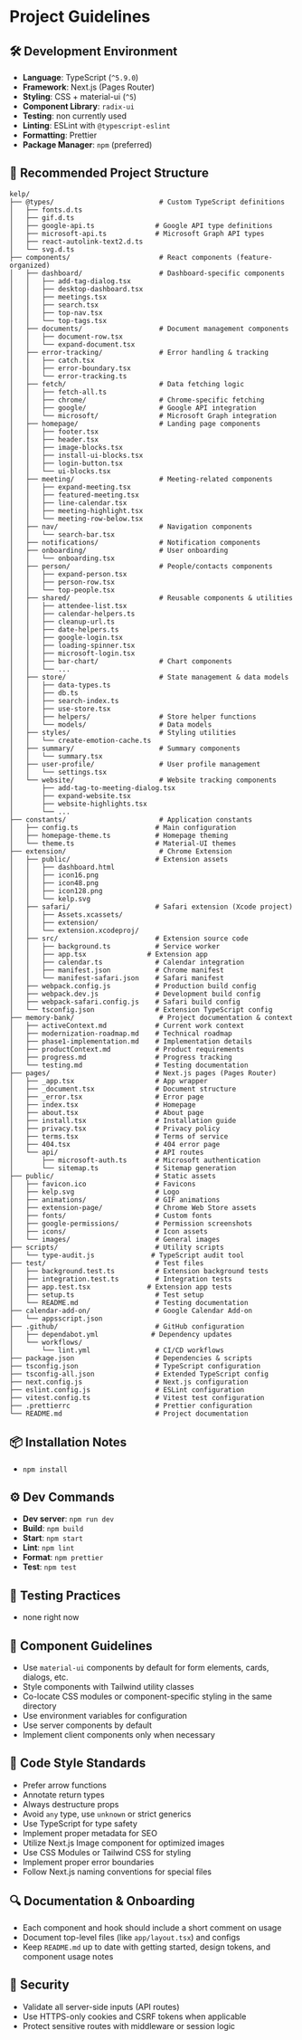 # Project Guidelines

## 🛠️ Development Environment

- **Language**: TypeScript (`^5.9.0`)
- **Framework**: Next.js (Pages Router)
- **Styling**: CSS + material-ui (`^5`)
- **Component Library**: `radix-ui`
- **Testing**: non currently used
- **Linting**: ESLint with `@typescript-eslint`
- **Formatting**: Prettier
- **Package Manager**: `npm` (preferred)

## 📂 Recommended Project Structure

```
kelp/
├── @types/                          # Custom TypeScript definitions
│   ├── fonts.d.ts
│   ├── gif.d.ts
│   ├── google-api.ts               # Google API type definitions
│   ├── microsoft-api.ts            # Microsoft Graph API types
│   ├── react-autolink-text2.d.ts
│   └── svg.d.ts
├── components/                      # React components (feature-organized)
│   ├── dashboard/                   # Dashboard-specific components
│   │   ├── add-tag-dialog.tsx
│   │   ├── desktop-dashboard.tsx
│   │   ├── meetings.tsx
│   │   ├── search.tsx
│   │   ├── top-nav.tsx
│   │   └── top-tags.tsx
│   ├── documents/                   # Document management components
│   │   ├── document-row.tsx
│   │   └── expand-document.tsx
│   ├── error-tracking/              # Error handling & tracking
│   │   ├── catch.tsx
│   │   ├── error-boundary.tsx
│   │   └── error-tracking.ts
│   ├── fetch/                       # Data fetching logic
│   │   ├── fetch-all.ts
│   │   ├── chrome/                  # Chrome-specific fetching
│   │   ├── google/                  # Google API integration
│   │   └── microsoft/               # Microsoft Graph integration
│   ├── homepage/                    # Landing page components
│   │   ├── footer.tsx
│   │   ├── header.tsx
│   │   ├── image-blocks.tsx
│   │   ├── install-ui-blocks.tsx
│   │   ├── login-button.tsx
│   │   └── ui-blocks.tsx
│   ├── meeting/                     # Meeting-related components
│   │   ├── expand-meeting.tsx
│   │   ├── featured-meeting.tsx
│   │   ├── line-calendar.tsx
│   │   ├── meeting-highlight.tsx
│   │   └── meeting-row-below.tsx
│   ├── nav/                         # Navigation components
│   │   └── search-bar.tsx
│   ├── notifications/               # Notification components
│   ├── onboarding/                  # User onboarding
│   │   └── onboarding.tsx
│   ├── person/                      # People/contacts components
│   │   ├── expand-person.tsx
│   │   ├── person-row.tsx
│   │   └── top-people.tsx
│   ├── shared/                      # Reusable components & utilities
│   │   ├── attendee-list.tsx
│   │   ├── calendar-helpers.ts
│   │   ├── cleanup-url.ts
│   │   ├── date-helpers.ts
│   │   ├── google-login.tsx
│   │   ├── loading-spinner.tsx
│   │   ├── microsoft-login.tsx
│   │   ├── bar-chart/               # Chart components
│   │   └── ...
│   ├── store/                       # State management & data models
│   │   ├── data-types.ts
│   │   ├── db.ts
│   │   ├── search-index.ts
│   │   ├── use-store.tsx
│   │   ├── helpers/                 # Store helper functions
│   │   └── models/                  # Data models
│   ├── styles/                      # Styling utilities
│   │   └── create-emotion-cache.ts
│   ├── summary/                     # Summary components
│   │   └── summary.tsx
│   ├── user-profile/                # User profile management
│   │   └── settings.tsx
│   └── website/                     # Website tracking components
│       ├── add-tag-to-meeting-dialog.tsx
│       ├── expand-website.tsx
│       ├── website-highlights.tsx
│       └── ...
├── constants/                       # Application constants
│   ├── config.ts                   # Main configuration
│   ├── homepage-theme.ts           # Homepage theming
│   └── theme.ts                    # Material-UI themes
├── extension/                       # Chrome Extension
│   ├── public/                     # Extension assets
│   │   ├── dashboard.html
│   │   ├── icon16.png
│   │   ├── icon48.png
│   │   ├── icon128.png
│   │   └── kelp.svg
│   ├── safari/                     # Safari extension (Xcode project)
│   │   ├── Assets.xcassets/
│   │   ├── extension/
│   │   └── extension.xcodeproj/
│   ├── src/                        # Extension source code
│   │   ├── background.ts           # Service worker
│   │   ├── app.tsx               # Extension app
│   │   ├── calendar.ts             # Calendar integration
│   │   ├── manifest.json           # Chrome manifest
│   │   └── manifest-safari.json    # Safari manifest
│   ├── webpack.config.js           # Production build config
│   ├── webpack.dev.js              # Development build config
│   ├── webpack-safari.config.js    # Safari build config
│   └── tsconfig.json               # Extension TypeScript config
├── memory-bank/                     # Project documentation & context
│   ├── activeContext.md            # Current work context
│   ├── modernization-roadmap.md    # Technical roadmap
│   ├── phase1-implementation.md    # Implementation details
│   ├── productContext.md           # Product requirements
│   ├── progress.md                 # Progress tracking
│   └── testing.md                  # Testing documentation
├── pages/                          # Next.js pages (Pages Router)
│   ├── _app.tsx                    # App wrapper
│   ├── _document.tsx               # Document structure
│   ├── _error.tsx                  # Error page
│   ├── index.tsx                   # Homepage
│   ├── about.tsx                   # About page
│   ├── install.tsx                 # Installation guide
│   ├── privacy.tsx                 # Privacy policy
│   ├── terms.tsx                   # Terms of service
│   ├── 404.tsx                     # 404 error page
│   └── api/                        # API routes
│       ├── microsoft-auth.ts       # Microsoft authentication
│       └── sitemap.ts              # Sitemap generation
├── public/                         # Static assets
│   ├── favicon.ico                 # Favicons
│   ├── kelp.svg                    # Logo
│   ├── animations/                 # GIF animations
│   ├── extension-page/             # Chrome Web Store assets
│   ├── fonts/                      # Custom fonts
│   ├── google-permissions/         # Permission screenshots
│   ├── icons/                      # Icon assets
│   └── images/                     # General images
├── scripts/                        # Utility scripts
│   └── type-audit.js              # TypeScript audit tool
├── test/                           # Test files
│   ├── background.test.ts          # Extension background tests
│   ├── integration.test.ts         # Integration tests
│   ├── app.test.tsx              # Extension app tests
│   ├── setup.ts                    # Test setup
│   └── README.md                   # Testing documentation
├── calendar-add-on/                # Google Calendar Add-on
│   └── appsscript.json
├── .github/                        # GitHub configuration
│   ├── dependabot.yml             # Dependency updates
│   └── workflows/
│       └── lint.yml                # CI/CD workflows
├── package.json                    # Dependencies & scripts
├── tsconfig.json                   # TypeScript configuration
├── tsconfig-all.json               # Extended TypeScript config
├── next.config.js                  # Next.js configuration
├── eslint.config.js                # ESLint configuration
├── vitest.config.ts                # Vitest test configuration
├── .prettierrc                     # Prettier configuration
└── README.md                       # Project documentation
```

## 📦 Installation Notes

- `npm install`

## ⚙️ Dev Commands

- **Dev server**: `npm run dev`
- **Build**: `npm build`
- **Start**: `npm start`
- **Lint**: `npm lint`
- **Format**: `npm prettier`
- **Test**: `npm test`

## 🧪 Testing Practices

- none right now

## 🧱 Component Guidelines

- Use `material-ui` components by default for form elements, cards, dialogs, etc.
- Style components with Tailwind utility classes
- Co-locate CSS modules or component-specific styling in the same directory
- Use environment variables for configuration
- Use server components by default
- Implement client components only when necessary

## 📝 Code Style Standards

- Prefer arrow functions
- Annotate return types
- Always destructure props
- Avoid `any` type, use `unknown` or strict generics
- Use TypeScript for type safety
- Implement proper metadata for SEO
- Utilize Next.js Image component for optimized images
- Use CSS Modules or Tailwind CSS for styling
- Implement proper error boundaries
- Follow Next.js naming conventions for special files

## 🔍 Documentation & Onboarding

- Each component and hook should include a short comment on usage
- Document top-level files (like `app/layout.tsx`) and configs
- Keep `README.md` up to date with getting started, design tokens, and component usage notes

## 🔐 Security

- Validate all server-side inputs (API routes)
- Use HTTPS-only cookies and CSRF tokens when applicable
- Protect sensitive routes with middleware or session logic
